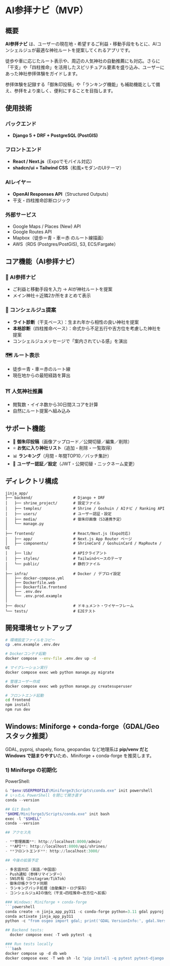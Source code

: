 # AI参拝ナビ（MVP）

## 概要

**AI参拝ナビ** は、ユーザーの現在地・希望するご利益・移動手段をもとに、AIコンシェルジュが最適な神社ルートを提案してくれるアプリです。

徒歩や車に応じたルート表示や、周辺の人気神社の自動推薦にも対応。さらに「干支」や「四柱推命」を活用したスピリチュアル要素を盛り込み、ユーザーにあった神社参拝体験をガイドします。

参拝体験を記録する「御朱印投稿」や「ランキング機能」も補助機能として備え、参拝をより楽しく、便利にすることを目指します。

## 使用技術

### バックエンド
- **Django 5 + DRF + PostgreSQL (PostGIS)**

### フロントエンド
- **React / Next.js**（Expoでモバイル対応）
- **shadcn/ui + Tailwind CSS**（和風×モダンのUIテーマ）

### AIレイヤー
- **OpenAI Responses API**（Structured Outputs）
- 干支・四柱推命診断ロジック

### 外部サービス
- Google Maps / Places (New) API
- Google Routes API
- Mapbox（徒歩＝青・車＝赤 のルート線描画）
- AWS（RDS (Postgres/PostGIS), S3, ECS/Fargate）

## コア機能（AI参拝ナビ）

### 🧭 AI参拝ナビ
- ご利益と移動手段を入力 → AIが神社ルートを提案
- メイン神社＋近隣2か所をまとめて表示

### 🔮 コンシェルジュ提案
- **ライト診断**（干支ベース）：生まれ年から相性の良い神社を提案
- **本格診断**（四柱推命ベース）：命式から不足五行や吉方位を考慮した神社を提案
- コンシェルジュメッセージで「案内されている感」を演出

### 🗺 ルート表示
- 徒歩＝青・車＝赤のルート線
- 現在地からの最短経路を算出

### ⛩ 人気神社推薦
- 閲覧数・イイネ数から30日間スコアを計算
- 自然にルート提案へ組み込み

## サポート機能

- 📸 **御朱印投稿**（画像アップロード／公開切替／編集／削除）
- ⭐ **お気に入り神社リスト**（追加・削除・一覧取得）
- 📊 **ランキング**（月間・年間TOP10／バッチ集計）
- 🔐 **ユーザー認証／設定**（JWT・公開切替・ニックネーム変更）

## ディレクトリ構成

```
jinja_app/
├── backend/                  # Django + DRF
│   ├── shrine_project/       # 設定ファイル
│   ├── temples/              # Shrine / Goshuin / AIナビ / Ranking API
│   ├── users/                # ユーザー認証・設定
│   ├── media/                # 御朱印画像（S3連携予定）
│   └── manage.py
│
├── frontend/                 # React/Next.js (Expo対応)
│   ├── app/                  # Next.js App Router ページ
│   ├── components/           # ShrineCard / GoshuinCard / MapRoute / UI
│   ├── lib/                  # APIクライアント
│   ├── styles/               # Tailwindベースのテーマ
│   └── public/               # 静的ファイル
│
├── infra/                    # Docker / デプロイ設定
│   ├── docker-compose.yml
│   ├── Dockerfile.web
│   ├── Dockerfile.frontend
│   ├── .env.dev
│   └── .env.prod.example
│
├── docs/                     # ドキュメント・ワイヤーフレーム
└── tests/                    # E2Eテスト
```

## 開発環境セットアップ

```bash
# 環境設定ファイルをコピー
cp .env.example .env.dev

# Dockerコンテナ起動
docker compose --env-file .env.dev up -d

# マイグレーション実行
docker compose exec web python manage.py migrate

# 管理ユーザー作成
docker compose exec web python manage.py createsuperuser

# フロントエンド起動
cd frontend
npm install
npm run dev
```

## Windows: Miniforge + conda-forge（GDAL/Geo スタック推奨）

GDAL, pyproj, shapely, fiona, geopandas など地理系は **pip/venv だと Windows で詰まりやすい**ため、Miniforge + conda-forge を推奨します。

### 1) Miniforge の初期化
PowerShell:
```powershell
& "$env:USERPROFILE\Miniforge3\Scripts\conda.exe" init powershell
# いったん PowerShell を閉じて開き直す
conda --version

## Git Bash
"$HOME/Miniforge3/Scripts/conda.exe" init bash
exec -l "$SHELL"
conda --version

## アクセス先

- **管理画面**: http://localhost:8000/admin/
- **API**: http://localhost:8000/api/shrines/
- **フロントエンド**: http://localhost:3000/

## 今後の拡張予定

- 多言語対応（英語／中国語）
- Push通知（参拝リマインダー）
- SNS共有（Instagram/TikTok）
- 御朱印帳クラウド同期
- ランキングバッチ処理（自動集計・ログ保存）
- コンシェルジュAIの強化（干支→四柱推命→吉方位へ拡張）

### Windows: Miniforge + conda-forge
```powershell
conda create -n jinja_app_py311 -c conda-forge python=3.11 gdal pyproj shapely fiona geopandas rtree -y
conda activate jinja_app_py311
python -c "from osgeo import gdal; print('GDAL VersionInfo:', gdal.VersionInfo())"

## Backend tests:
  docker compose exec -T web pytest -q

### Run tests locally
```bash
docker compose up -d db web
docker compose exec -T web sh -lc "pip install -q pytest pytest-django && pytest -q"

